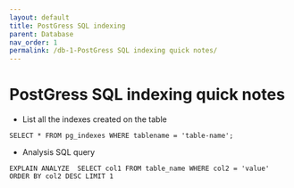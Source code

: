 ```yaml
---
layout: default
title: PostGress SQL indexing
parent: Database
nav_order: 1
permalink: /db-1-PostGress SQL indexing quick notes/
---
```

# PostGress SQL indexing quick notes

- List all the indexes created on the table 
```roomsql
SELECT * FROM pg_indexes WHERE tablename = 'table-name';
```
- Analysis SQL query
```roomsql
EXPLAIN ANALYZE  SELECT col1 FROM table_name WHERE col2 = 'value' ORDER BY col2 DESC LIMIT 1
```